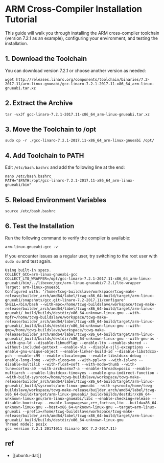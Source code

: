 # ARM Cross-Compiler Installation Tutorial

This guide will walk you through installing the ARM cross-compiler toolchain (version 7.2.1 as an example), configuring your environment, and testing the installation.

## 1. Download the Toolchain
You can download version 7.2.1 or choose another version as needed:

    wget http://releases.linaro.org/components/toolchain/binaries/7.2-2017.11/arm-linux-gnueabi/gcc-linaro-7.2.1-2017.11-x86_64_arm-linux-gnueabi.tar.xz


## 2. Extract the Archive

    tar -vxJf gcc-linaro-7.2.1-2017.11-x86_64_arm-linux-gnueabi.tar.xz


## 3. Move the Toolchain to /opt

    sudo cp -r ./gcc-linaro-7.2.1-2017.11-x86_64_arm-linux-gnueabi /opt/


## 4. Add Toolchain to PATH

Edit `/etc/bash.bashrc` and add the following line at the end:

    nano /etc/bash.bashrc
    PATH="$PATH:/opt/gcc-linaro-7.2.1-2017.11-x86_64_arm-linux-gnueabi/bin"


## 5. Reload Environment Variables

    source /etc/bash.bashrc


## 6. Test the Installation
Run the following command to verify the compiler is available:

    arm-linux-gnueabi-gcc -v

If you encounter issues as a regular user, try switching to the root user with `sudo su` and test again.

    Using built-in specs.
    COLLECT_GCC=arm-linux-gnueabi-gcc
    COLLECT_LTO_WRAPPER=/opt/gcc-linaro-7.2.1-2017.11-x86_64_arm-linux-gnueabi/bin/../libexec/gcc/arm-linux-gnueabi/7.2.1/lto-wrapper
    Target: arm-linux-gnueabi
    Configured with: '/home/tcwg-buildslave/workspace/tcwg-make-release/builder_arch/amd64/label/tcwg-x86_64-build/target/arm-linux-gnueabi/snapshots/gcc.git~linaro-7.2-2017.11/configure' SHELL=/bin/bash --with-mpc=/home/tcwg-buildslave/workspace/tcwg-make-release/builder_arch/amd64/label/tcwg-x86_64-build/target/arm-linux-gnueabi/_build/builds/destdir/x86_64-unknown-linux-gnu --with-mpfr=/home/tcwg-buildslave/workspace/tcwg-make-release/builder_arch/amd64/label/tcwg-x86_64-build/target/arm-linux-gnueabi/_build/builds/destdir/x86_64-unknown-linux-gnu --with-gmp=/home/tcwg-buildslave/workspace/tcwg-make-release/builder_arch/amd64/label/tcwg-x86_64-build/target/arm-linux-gnueabi/_build/builds/destdir/x86_64-unknown-linux-gnu --with-gnu-as --with-gnu-ld --disable-libmudflap --enable-lto --enable-shared --without-included-gettext --enable-nls --disable-sjlj-exceptions --enable-gnu-unique-object --enable-linker-build-id --disable-libstdcxx-pch --enable-c99 --enable-clocale=gnu --enable-libstdcxx-debug --enable-long-long --with-cloog=no --with-ppl=no --with-isl=no --disable-multilib --with-float=soft --with-mode=thumb --with-tune=cortex-a9 --with-arch=armv7-a --enable-threads=posix --enable-multiarch --enable-libstdcxx-time=yes --enable-gnu-indirect-function --with-build-sysroot=/home/tcwg-buildslave/workspace/tcwg-make-release/builder_arch/amd64/label/tcwg-x86_64-build/target/arm-linux-gnueabi/_build/sysroots/arm-linux-gnueabi --with-sysroot=/home/tcwg-buildslave/workspace/tcwg-make-release/builder_arch/amd64/label/tcwg-x86_64-build/target/arm-linux-gnueabi/_build/builds/destdir/x86_64-unknown-linux-gnu/arm-linux-gnueabi/libc --enable-checking=release --disable-bootstrap --enable-languages=c,c++,fortran,lto --build=x86_64-unknown-linux-gnu --host=x86_64-unknown-linux-gnu --target=arm-linux-gnueabi --prefix=/home/tcwg-buildslave/workspace/tcwg-make-release/builder_arch/amd64/label/tcwg-x86_64-build/target/arm-linux-gnueabi/_build/builds/destdir/x86_64-unknown-linux-gnu
    Thread model: posix
    gcc version 7.2.1 20171011 (Linaro GCC 7.2-2017.11) 


## ref 

- [[ubuntu-dat]]